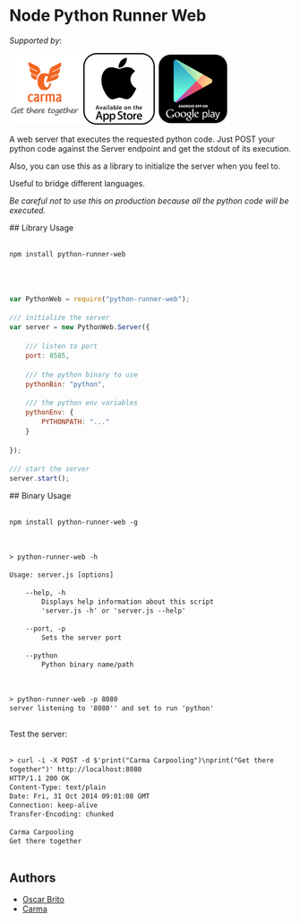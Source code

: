 
# Node Python Runner Web

*Supported by*:

[![Carma](https://raw.githubusercontent.com/teamcarma/node-python-runner/master/assets/banner.png)](https://carmacarpool.com/)
[![Carma IOS](https://raw.githubusercontent.com/teamcarma/node-python-runner/master/assets/ios.png)](https://carmacarpool.com/ios)
[![Carma Android](https://raw.githubusercontent.com/teamcarma/node-python-runner/master/assets/android.png)](https://carmacarpool.com/android)



A web server that executes the requested python code. Just POST your python code against the Server 
endpoint and get the stdout of its execution.

Also, you can use this as a library to initialize the server when you feel to.

Useful to bridge different languages. 

*Be careful not to use this on production because all the python code 
will be executed.*



## Library Usage

```shell

npm install python-runner-web


```


```js


var PythonWeb = require("python-runner-web");

/// initialize the server
var server = new PythonWeb.Server({ 
	
	/// listen to port
	port: 8585,

	/// the python binary to use
	pythonBin: "python",

	/// the python env variables
	pythonEnv: {
		PYTHONPATH: "..."
	}

});

/// start the server
server.start();


```

## Binary Usage

```shell

npm install python-runner-web -g


```

```shell

> python-runner-web -h

Usage: server.js [options]

	--help, -h
		Displays help information about this script
		'server.js -h' or 'server.js --help'

	--port, -p
		Sets the server port

	--python
		Python binary name/path


```

```shell

> python-runner-web -p 8080
server listening to '8080'' and set to run 'python'


```

Test the server: 

```shell

> curl -i -X POST -d $'print("Carma Carpooling")\nprint("Get there together")' http://localhost:8080
HTTP/1.1 200 OK
Content-Type: text/plain
Date: Fri, 31 Oct 2014 09:01:08 GMT
Connection: keep-alive
Transfer-Encoding: chunked

Carma Carpooling
Get there together


```

## Authors

* [Oscar Brito](https://twitter.com/aetheon)
* [Carma](https://twitter.com/TeamCarma)
